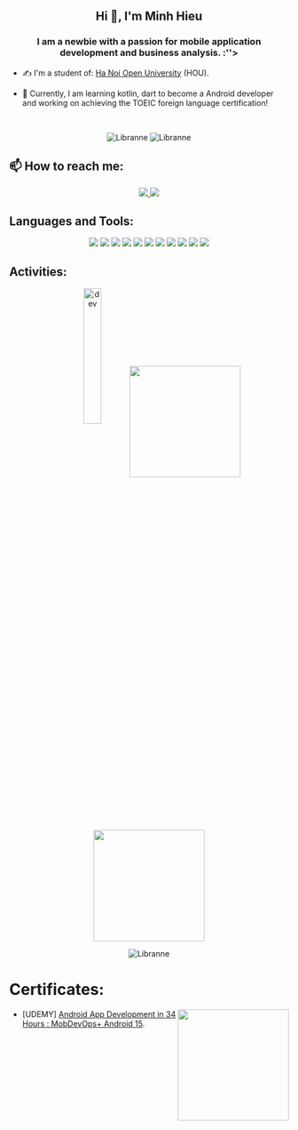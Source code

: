 
<!--
**Libranne/Libranne** is a ✨ _special_ ✨ repository because its `README.md` (this file) appears on your GitHub profile.

Here are some ideas to get you started:

- 🔭 I’m currently working on ...
- 🌱 I’m currently learning ...
- 👯 I’m looking to collaborate on ...
- 🤔 I’m looking for help with ...
- 💬 Ask me about ...
- 📫 How to reach me: ...
- 😄 Pronouns: ...
- ⚡ Fun fact: ...
-->
<!-- <img align="left" width="400" src="https://github.githubassets.com/images/modules/profile/profile-first-repo.svg" /> -->
<!-- <img align="right" width="64" src="https://github.com/.png" /> -->
<!-- <img align="right" width="64" src="https://img.icons8.com/color/48/vietnam-circular.png" /> -->

<h2 align="center">Hi 👋, I'm Minh Hieu</h2>
<p align="center">
  <h3 align="center">I am a newbie with a passion for mobile application development and business analysis. :''></h3>
</p>



- ✍ I'm a student of: [Ha Noi Open University](https://hou.edu.vn/) (HOU).

- 🌱 Currently, I am learning kotlin, dart to become a Android developer and working on achieving the TOEIC foreign language certification!


<br />


<p align="center"> <img src="https://komarev.com/ghpvc/?username=Libranne" alt="Libranne" /> <img src="https://badges.pufler.dev/repos/Libranne" alt="Libranne" /> </p>

## 📫 How to reach me:

<p align="center">
  <a href="https://www.linkedin.com/in/hieucanminh0910/" target="_blank">
    <img src="https://img.icons8.com/fluent/48/000000/linkedin.png"/>
  </a>
  <a href="https://github.com/Libranne" alt="Github">
    <img src="https://img.icons8.com/fluent/48/000000/github.png"/>
  </a> 
</p>

## Languages and Tools:
<p align="center">

   
 <img src="https://img.icons8.com/?size=50&id=55251&format=png&color=000000"/>
      <img src="https://img.icons8.com/?size=50&id=lTKW3iI3wIT0&format=png&color=000000"/>
     <!-- 
      <img src="https://img.icons8.com/?size=50&id=40669&format=png&color=000000"/>
      <img src="https://img.icons8.com/?size=50&id=20909&format=png&color=000000"/>
      <img src="https://img.icons8.com/?size=50&id=21278&format=png&color=000000"/>
       <img src="https://img.icons8.com/?size=50&id=108784&format=png&color=000000"/>
         <img src="https://img.icons8.com/color/48/000000/github-2.png"/>
       -->
       <img src="https://img.icons8.com/?size=50&id=ZoxjA0jZDdFZ&format=png&color=000000"/>
      <img src="https://img.icons8.com/?size=50&id=04OFrkjznvcd&format=png&color=000000"/>
      <img src="https://img.icons8.com/?size=50&id=zfHRZ6i1Wg0U&format=png&color=000000"/>
    <img src="https://img.icons8.com/?size=50&id=62452&format=png&color=000000"/>
       <img src="https://img.icons8.com/?size=50&id=7AFcZ2zirX6Y&format=png&color=000000"/>
 <img src="https://img.icons8.com/color/48/000000/microsoft-sql-server.png"/>
 <img src="https://img.icons8.com/color/48/000000/visual-studio-code-2019.png"/>
   <img src="https://img.icons8.com/color/48/000000/git.png"/>
     <img src="https://img.icons8.com/?size=50&id=ezj3zaVtImPg&format=png&color=000000"/>
    

</p>

## Activities:
   <p align="center"> 
        <img src="https://cdn.dribbble.com/users/1059583/screenshots/4171367/coding-freak.gif" alt="dev" width="25%"/>       <a href="https://github.com/">
<a>  <img height=200 align="center" src="https://github-readme-stats.vercel.app/api/top-langs?username=Libranne&layout=compact&langs_count=8&card_width=320" />  <img height=200 align="center" src="https://github-readme-stats.vercel.app/api?username=Libranne" />      </p>
</a>
<p align="center">
  <img src="https://github-profile-trophy.vercel.app/?username=Libranne&no-frame=true&theme=onedark&no-bg=true" alt="Libranne" />
</p>

# Certificates:

<img align="right" width="200" src="https://github.githubassets.com/images/modules/profile/profile-joined-github.svg">

-  [UDEMY] [Android App Development in 34 Hours : MobDevOps+ Android 15](https://drive.google.com/file/d/1itZ7ErhhVJfGtRL2XkqqsvmEnrj-SRgb/view?usp=sharing).















 



